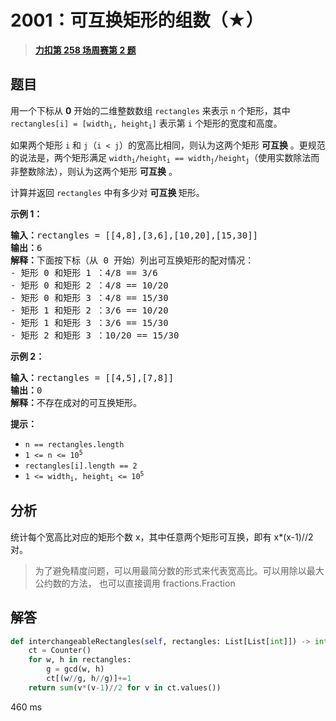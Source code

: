 # 2001：可互换矩形的组数（★）


> <u>**[力扣第 258 场周赛第 2 题](https://leetcode.cn/problems/number-of-pairs-of-interchangeable-rectangles/)**</u>

## 题目

<p>用一个下标从 <strong>0</strong> 开始的二维整数数组 <code>rectangles</code> 来表示 <code>n</code> 个矩形，其中 <code>rectangles[i] = [width<sub>i</sub>, height<sub>i</sub>]</code> 表示第 <code>i</code> 个矩形的宽度和高度。</p>

<p>如果两个矩形 <code>i</code> 和 <code>j</code>（<code>i &lt; j</code>）的宽高比相同，则认为这两个矩形 <strong>可互换</strong> 。更规范的说法是，两个矩形满足 <code>width<sub>i</sub>/height<sub>i</sub> == width<sub>j</sub>/height<sub>j</sub></code>（使用实数除法而非整数除法），则认为这两个矩形 <strong>可互换</strong> 。</p>

<p>计算并返回 <code>rectangles</code> 中有多少对 <strong>可互换 </strong>矩形。</p>



<p><strong>示例 1：</strong></p>

<pre>
<strong>输入：</strong>rectangles = [[4,8],[3,6],[10,20],[15,30]]
<strong>输出：</strong>6
<strong>解释：</strong>下面按下标（从 0 开始）列出可互换矩形的配对情况：
- 矩形 0 和矩形 1 ：4/8 == 3/6
- 矩形 0 和矩形 2 ：4/8 == 10/20
- 矩形 0 和矩形 3 ：4/8 == 15/30
- 矩形 1 和矩形 2 ：3/6 == 10/20
- 矩形 1 和矩形 3 ：3/6 == 15/30
- 矩形 2 和矩形 3 ：10/20 == 15/30
</pre>

<p><strong>示例 2：</strong></p>

<pre>
<strong>输入：</strong>rectangles = [[4,5],[7,8]]
<strong>输出：</strong>0
<strong>解释：</strong>不存在成对的可互换矩形。
</pre>



<p><strong>提示：</strong></p>

<ul>
<li><code>n == rectangles.length</code></li>
<li><code>1 &lt;= n &lt;= 10<sup>5</sup></code></li>
<li><code>rectangles[i].length == 2</code></li>
<li><code>1 &lt;= width<sub>i</sub>, height<sub>i</sub> &lt;= 10<sup>5</sup></code></li>
</ul>


## 分析

统计每个宽高比对应的矩形个数 x，其中任意两个矩形可互换，即有 x*(x-1)//2 对。

> 为了避免精度问题，可以用最简分数的形式来代表宽高比。可以用除以最大公约数的方法，
>也可以直接调用 fractions.Fraction

## 解答

```python
def interchangeableRectangles(self, rectangles: List[List[int]]) -> int:
    ct = Counter()
    for w, h in rectangles:
        g = gcd(w, h)
        ct[(w//g, h//g)]+=1
    return sum(v*(v-1)//2 for v in ct.values())
```
460 ms

